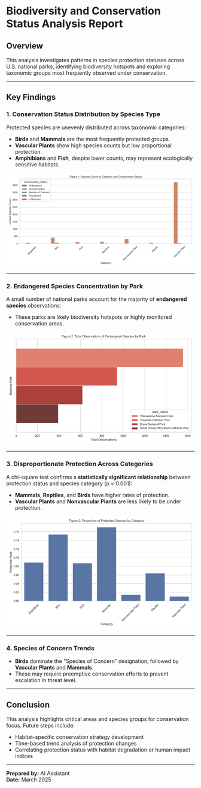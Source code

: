
# Biodiversity and Conservation Status Analysis Report

## Overview
This analysis investigates patterns in species protection statuses across U.S. national parks, identifying biodiversity hotspots and exploring taxonomic groups most frequently observed under conservation.

---

## Key Findings

### 1. Conservation Status Distribution by Species Type
Protected species are unevenly distributed across taxonomic categories:

- **Birds** and **Mammals** are the most frequently protected groups.
- **Vascular Plants** show high species counts but low proportional protection.
- **Amphibians** and **Fish**, despite lower counts, may represent ecologically sensitive habitats.

![Species Count by Category and Status](species_count_by_category_status.png)

---

### 2. Endangered Species Concentration by Park
A small number of national parks account for the majority of **endangered species** observations:

- These parks are likely biodiversity hotspots or highly monitored conservation areas.

![Endangered Species by Park](endangered_by_park.png)

---

### 3. Disproportionate Protection Across Categories
A chi-square test confirms a **statistically significant relationship** between protection status and species category (p < 0.001):

- **Mammals**, **Reptiles**, and **Birds** have higher rates of protection.
- **Vascular Plants** and **Nonvascular Plants** are less likely to be under protection.

![Protection Rate by Category](protection_rate_by_category.png)

---

### 4. Species of Concern Trends
- **Birds** dominate the “Species of Concern” designation, followed by **Vascular Plants** and **Mammals**.
- These may require preemptive conservation efforts to prevent escalation in threat level.

---

## Conclusion
This analysis highlights critical areas and species groups for conservation focus. Future steps include:
- Habitat-specific conservation strategy development
- Time-based trend analysis of protection changes
- Correlating protection status with habitat degradation or human impact indices

---

**Prepared by:** AI Assistant  
**Date:** March 2025  

